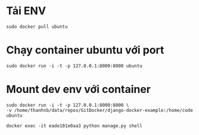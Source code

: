 # Tải ENV
```
sudo docker pull ubuntu
```

# Chạy container ubuntu với port
```
sudo docker run -i -t -p 127.0.0.1:8000:8000 ubuntu
```

# Mount dev env với container

```
sudo docker run -i -t -p 127.0.0.1:8000:8000 \
-v /home/thanhnb/data/repos/GitDocker/django-docker-example:/home/code ubuntu

docker exec -it eade101e0aa3 python manage.py shell
```